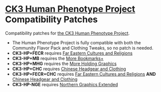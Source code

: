 # [CK3 Human Phenotype Project](https://github.com/Metalhead33/CK3-Human-Phenotype-Project) Compatibility Patches

Compatibility patches for [the CK3 Human Phenotype Project](https://github.com/Metalhead33/CK3-Human-Phenotype-Project).

* The Human Phenotype Project is fully compatible with both the Community Flavor Pack and Clothing Tweaks, so no patch is needed.
* **CK3-HP+FECR** requires [Far Eastern Cultures and Religions](https://git.sonck.nl/metalhead/paradox-mods/far-eastern-cultures-ck3)
* **CK3-HP+MB** requires the [More Bookmarks+](https://steamcommunity.com/sharedfiles/filedetails/?id=2216670956)
* **CK3-HP+MHG** requires the [More Holding Graphics](https://steamcommunity.com/sharedfiles/filedetails/?id=2262523658)
* **CK3-HP+CHC** requires [Chinese Headgear and Clothing](https://steamcommunity.com/sharedfiles/filedetails/?id=2277707334)
* **CK3-HP+FECR+CHC** requires [Far Eastern Cultures and Religions](https://git.sonck.nl/metalhead/paradox-mods/far-eastern-cultures-ck3) **AND** [Chinese Headgear and Clothing](https://steamcommunity.com/sharedfiles/filedetails/?id=2277707334)
* **CK3-HP-NGE** requires [Northern Graphics Extended](https://steamcommunity.com/sharedfiles/filedetails/?id=2230109820)

